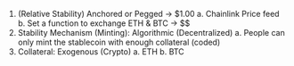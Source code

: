 1. (Relative Stability) Anchored or Pegged -> $1.00
   a. Chainlink Price feed
   b. Set a function to exchange ETH & BTC -> $$
2. Stability Mechanism (Minting): Algorithmic (Decentralized)
   a. People can only mint the stablecoin with enough collateral (coded)
3. Collateral: Exogenous (Crypto)
   a. ETH
   b. BTC

